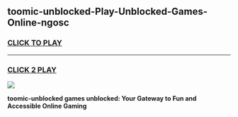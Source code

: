 
## toomic-unblocked-Play-Unblocked-Games-Online-ngosc
<h3>
<a href="https://premium76.site?title=toomic-unblocked&ref=25A">CLICK TO PLAY</a></h3>
<hr>

<h3>
<a href="https://premium76.site?title=toomic-unblocked&ref=25A">CLICK 2 PLAY</a>
  
</h3>

<a href="https://premium76.site?title=toomic-unblocked&ref=25A"><img src="https://clearcache.store/games.png"></a>


**toomic-unblocked games unblocked: Your Gateway to Fun and Accessible Online Gaming**

